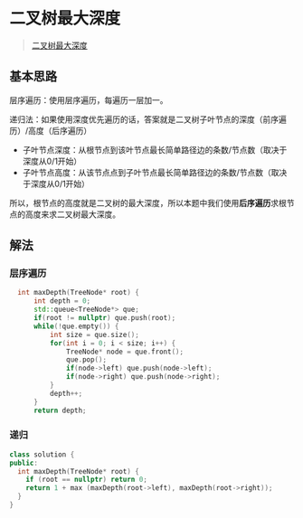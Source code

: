 # 二叉树最大深度

> [二叉树最大深度](https://leetcode.cn/problems/maximum-depth-of-binary-tree/)

## 基本思路

层序遍历：使用层序遍历，每遍历一层加一。

递归法：如果使用深度优先遍历的话，答案就是二叉树子叶节点的深度（前序遍历）/高度（后序遍历）

- 子叶节点深度：从根节点到该叶节点最长简单路径边的条数/节点数（取决于深度从0/1开始）
- 子叶节点高度：从该节点点到子叶节点最长简单路径边的条数/节点数（取决于深度从0/1开始）

所以，根节点的高度就是二叉树的最大深度，所以本题中我们使用**后序遍历**求根节点的高度来求二叉树最大深度。

## 解法

### 层序遍历

```cpp
  int maxDepth(TreeNode* root) {
      int depth = 0;
      std::queue<TreeNode*> que;
      if(root != nullptr) que.push(root);
      while(!que.empty()) {
          int size = que.size();
          for(int i = 0; i < size; i++) {
              TreeNode* node = que.front();
              que.pop();
              if(node->left) que.push(node->left);
              if(node->right) que.push(node->right);
          }
          depth++;
      }
      return depth;
```

### 递归

```cpp
class solution {
public: 
  int maxDepth(TreeNode* root) {
    if (root == nullptr) return 0;
    return 1 + max (maxDepth(root->left), maxDepth(root->right));
  }
}
```
